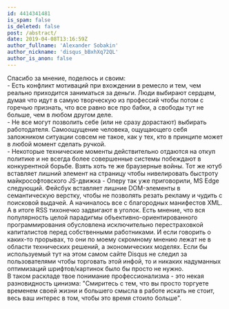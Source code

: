 ```yaml
---
id: 4414341481
is_spam: false
is_deleted: false
post: /abstract/
date: 2019-04-08T13:16:59Z
author_fullname: 'Alexander Sobakin'
author_nickname: 'disqus_bBxhXq72QL'
author_is_anon: false
---
```


<p>Спасибо за мнение, поделюсь и своим:<br>- Есть конфликт мотиваций при вхождении в ремесло и тем, чем реально приходится заниматься за деньги. Люди выбирают сердцем, думая что идут в самую творческую из профессий чтобы потом с горечью признать, что все равно все про бабки, а свободы тут не больше, чем в любом другом деле.<br>- Не все могут позволить себе (или не сразу дорастают) выбирать работодателя. Самоощущение человека, ощущающего себя заложником ситуации совсем не такое, как у тех, кто в принципе может в любой момент сделать ручкой.<br>- Некоторые технические моменты действительно отдаются на откуп политике и не всегда более совершенные системы побеждают в конкурентной борьбе. Взять хоть те же браузерные войны. Тот же ютуб вставляет лишний элемент на страницу чтобы нивелировать быстроту майкрософтовского JS-движка - Оперу так уже приговорили, MS Edge следующий. Фейсбук вставляет лишние DOM-элементы в семантическую верстку, чтобы не позволять резать рекламу и чудить с поисковой выдачей. А начиналось все с благородных манифестов XML. А в итоге RSS тихонечко задвигают в уголок. Есть мнение, что вся популярность целой парадигмы объективно-ориентированного программирования обусловлена исключительно перестраховкой капиталистов перед собственными работниками. И если говорить о каких-то прорывах, то они по моему скромному мнению лежат не в области технических решений, а экономических моделях. Если бы используемый тут на этом самом сайте Disqus  не следил за пользователями чтобы торговать этой инфой, то и никаких надуманных оптимизаций шрифтов/картинок было бы просто не нужно.<br>В таком раскладе твое понимание профессионализма - это некая разновидность цинизма: "Смиритесь с тем, что вы просто торгуете временем своей жизни и большего смысла в работе искать не стоит, весь ваш интерес в том, чтобы это время стоило больше".</p>
